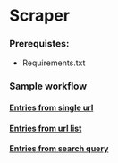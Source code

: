 # Scraper
 
### Prerequistes:
- Requirements.txt

### Sample workflow
#### [Entries from single url](https://github.com/uGokalp/Eksisozluk-Scraper/blob/0.1.0/single_url.md)
#### [Entries from url list](https://github.com/uGokalp/Eksisozluk-Scraper/blob/0.1.0/entries_from_url.md)
#### [Entries from search query](https://github.com/uGokalp/Eksisozluk-Scraper/blob/0.1.0/search_query.md)

